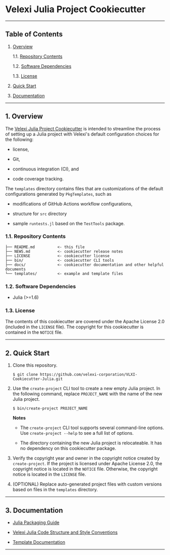 Velexi Julia Project Cookiecutter
=================================

--------------------------------------------------------------------------------------------

Table of Contents
-----------------

1. [Overview][#1]

    1.1. [Repository Contents][#1.1]

    1.2. [Software Dependencies][#1.2]

    1.3. [License][#1.3]

2. [Quick Start][#2]

3. [Documentation][#3]

--------------------------------------------------------------------------------------------

## 1. Overview

The [Velexi Julia Project Cookiecutter][github-vlxi-cookiecutter-julia] is intended to
streamline the process of setting up a Julia project with Velexi's default configuration
choices for the following:

* license,

* Git,

* continuous integration (CI), and

* code coverage tracking.

The `templates` directory contains files that are customizations of the default
configurations generated by `PkgTemplates`, such as

* modifications of GitHub Actions workflow configurations,

* structure for `src` directory

* sample `runtests.jl` based on the `TestTools` package.

### 1.1. Repository Contents

```
├── README.md          <- this file
├── NEWS.md            <- cookiecutter release notes
├── LICENSE            <- cookiecutter license
├── bin/               <- cookiecutter CLI tools
├── docs/              <- cookiecutter documentation and other helpful documents
└── templates/         <- example and template files
```

### 1.2. Software Dependencies

* Julia (>=1.6)

### 1.3. License

The contents of this cookiecutter are covered under the Apache License 2.0 (included in the
`LICENSE` file). The copyright for this cookiecutter is contained in the `NOTICE` file.

--------------------------------------------------------------------------------------------

## 2. Quick Start

1. Clone this repository.

   ```shell
   $ git clone https://github.com/velexi-corporation/VLXI-Cookiecutter-Julia.git
   ```

2. Use the `create-project` CLI tool to create a new empty Julia project. In the following
   command, replace `PROJECT_NAME` with the name of the new Julia project.

   ```shell
   $ bin/create-project PROJECT_NAME
   ```

   __Notes__

   * The `create-project` CLI tool supports several command-line options. Use
     `create-project --help` to see a full list of options.

   * The directory containing the new Julia project is relocateable. It has no dependency
     on this cookiecutter package.

3. Verify the copyright year and owner in the copyright notice created by `create-project`.
   If the project is licensed under Apache License 2.0, the copyright notice is located in
   the `NOTICE` file. Otherwise, the copyright notice is located in the `LICENSE` file.

4. (OPTIONAL) Replace auto-generated project files with custom versions based on files in
   the `templates` directory.

--------------------------------------------------------------------------------------------

## 3. Documentation

* [Julia Packaging Guide](docs/Julia-Packaging-Guide.md)

* [Velexi Julia Code Structure and Style Conventions](docs/Velexi-Julia-Code-Structure-and-Style-Conventions.md)

* [Template Documentation](templates/README.md)

--------------------------------------------------------------------------------------------

[------------------------------------INTERNAL LINKS------------------------------------]: #

[#1]: #1-overview
[#1.1]: #11-repository-contents
[#1.2]: #12-software-dependencies
[#1.3]: #13-license

[#2]: #2-quick-start

[#3]: #3-documentation

[------------------------------------- REFERENCES -------------------------------------]: #

[github-vlxi-cookiecutter-julia]: https://github.com/velexi-corporation/VLXI-Cookiecutter-Julia
